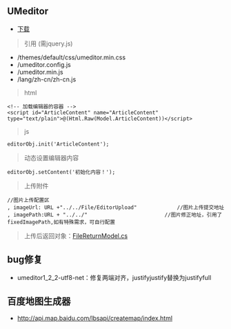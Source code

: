 ## UMeditor

- [下载](http://ueditor.baidu.com/website/download.html#mini)

> 引用 (需jquery.js)

- /themes/default/css/umeditor.min.css
- /umeditor.config.js
- /umeditor.min.js
- /lang/zh-cn/zh-cn.js


> html

    <!-- 加载编辑器的容器 -->
    <script id="ArticleContent" name="ArticleContent" type="text/plain">@(Html.Raw(Model.ArticleContent))</script>
    
> js

    editorObj.init('ArticleContent');
    
> 动态设置编辑器内容
    
    editorObj.setContent('初始化内容！');
    
> 上传附件

    //图片上传配置区
    , imageUrl: URL +"../../File/EditorUpload"             //图片上传提交地址
    , imagePath:URL + "../../"                         //图片修正地址，引用了fixedImagePath,如有特殊需求，可自行配置
    
> 上传后返回对象：[FileReturnModel.cs](https://github.com/colindcli/CodeGit/blob/master/Js.Lib/UMeditor/FileReturnModel.cs)



## bug修复

- umeditor1_2_2-utf8-net：修复两端对齐，justifyjustify替换为justifyfull



## 百度地图生成器

- http://api.map.baidu.com/lbsapi/createmap/index.html